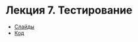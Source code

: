 # Лекция 7. Тестирование

* [Слайды](https://dbeliakov.github.io/mipt-golang-course/lectures/07/lecture.slide.html)
* [Код](code)
